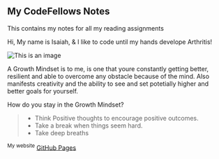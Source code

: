 ## My CodeFellows Notes
This contains my notes for all my reading assignments

Hi, My name is Isaiah, & I like to code until my hands develope Arthritis!

![This is an image](https://scontent-dfw5-1.xx.fbcdn.net/v/t39.30808-6/256588915_110231701472309_4073553894103611591_n.jpg?_nc_cat=111&ccb=1-7&_nc_sid=8bfeb9&_nc_ohc=i2-oE7fIWf8AX-GmjY3&_nc_ht=scontent-dfw5-1.xx&oh=00_AT-93w8U6IzK94MhLawKbqhZRkmecKKScBM_ba3C2v7wMA&oe=63120EFF)

A Growth Mindset is to me, is one that youre constantly getting better, resilient and able to overcome any obstacle because of the mind. Also manifests creativity and the ability to see and set potetially higher and better goals for yourself.

How do you stay in the Growth Mindset?
>- Think Positive thoughts to encourage positive outcomes.
>- Take a break when things seem hard.
>- Take deep breaths







<sup>My website</sup> [GitHub Pages](https://pages.github.com/)



